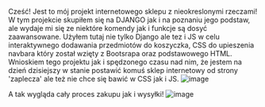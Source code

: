 Cześć!
Jest to mój projekt internetowego sklepu z nieokreslonymi rzeczami!
W tym projekcie skupiłem się na DJANGO jak i na poznaniu jego podstaw, ale wydaje mi się ze niektóre komendy jak i funkcje są dosyć zaawansowane.
Użyłem tutaj nie tylko Django ale tez i JS w celu interaktywnego dodawania przedmiotów do koszyczka, CSS do upieszenia navbara który został wzięty z Bootsrapa oraz podstawowego HTML.
Wnioskiem tego projektu jak i spędzonego czasu nad nim, że jestem na dzień dzisiejszy w stanie postawić komuś sklep internetowy od strony 'zaplecza' ale też nie chce się bawić w CSS jak i JS.
![image](https://github.com/user-attachments/assets/86464a8c-0bd3-4d2a-9841-ebf4eb359f11)


A tak wygląda cały proces zakupu jak i wysyłki!
![image](https://github.com/user-attachments/assets/3c90ec96-b716-4bfd-8ce2-b9d547688186)

